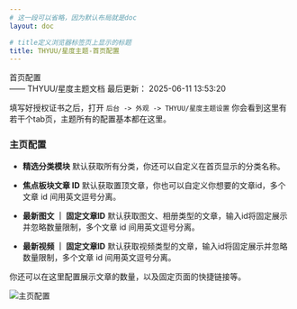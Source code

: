 ```yaml
---
# 这一段可以省略，因为默认布局就是doc
layout: doc

# title定义浏览器标签页上显示的标题
title: THYUU/星度主题-首页配置
---
```

<div class="title-wrapper">
   <div class="page-title">首页配置</div>
   <div class="post-title">—— THYUU/星度主题文档
      <span class="lastModifyTime">
          <i class="fa-regular fa-clock"></i> 最后更新： 2025-06-11 13:53:20
      </span>
   </div>
</div>

填写好授权证书之后，打开 `后台 -> 外观 -> THYUU/星度主题设置`
你会看到这里有若干个tab页，主题所有的配置基本都在这里。

### 主页配置

- **精选分类模块**
默认获取所有分类，你还可以自定义在首页显示的分类名称。

- **焦点板块文章 ID**
默认获取置顶文章，你也可以自定义你想要的文章id，多个文章 id 间用英文逗号分离。

- **最新图文 ｜ 固定文章ID**
默认获取图文、相册类型的文章，输入id将固定展示并忽略数量限制，多个文章 id 间用英文逗号分离。

- **最新视频 ｜ 固定文章ID**
默认获取视频类型的文章，输入id将固定展示并忽略数量限制，多个文章 id 间用英文逗号分离。

你还可以在这里配置展示文章的数量，以及固定页面的快捷链接等。

![主页配置](./assets/1749648460946.avif)
